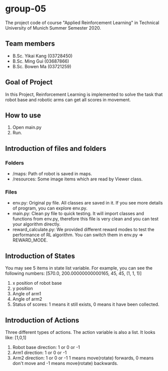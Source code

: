# group-05

The project code of course "Applied Reinforcement Learning" in Technical University of Munich Summer Semester 2020.

## Team members
- B.Sc. Yikai Kang (03728450)
- B.Sc. Ming Gui (03687866)
- B.Sc. Bowen Ma (03721259)

## Goal of Project

In this Project, Reinforcement Learning is implemented to solve the task that robot base and robotic arms can get all scores in movement.

## How to use
1. Open main.py
2. Run.

## Introduction of files and folders
### Folders
- /maps: Path of robot is saved in maps.
- /resources: Some image items which are read by Viewer class.
### Files
- env.py: Original py file. All classes are saved in it. If you see more details of program, you can explore env.py.
- main.py: Clean py file to quick testing. It will import classes and functions from env.py, therefore this file is very clean and you can test your algorithm directly.
- reward_calculate.py: We provided different reward modes to test the performance of RL algorithm. You can switch them in env.py => REWARD_MODE.

## Introduction of States
You may see 5 items in state list variable.
For example, you can see the following numbers: 
[570.0, 200.00000000000165, 45, 45, (1, 1, 1)]
1. x position of robot base
2. y position 
3. Angle of arm1
4. Angle of arm2
5. Status of scores: 1 means it still exists, 0 means it have been collected. 

## Introduction of Actions
Three different types of actions. The action variable is also a list.
It looks like:
[1,0,1]
1. Robot base direction:  1 or 0 or -1
2. Arm1 direction: 1 or 0 or -1
3. Arm2 direction: 1 or 0 or -1
1 means move(rotate) forwards, 0 means don't move and -1 means move(rotate) backwards.


